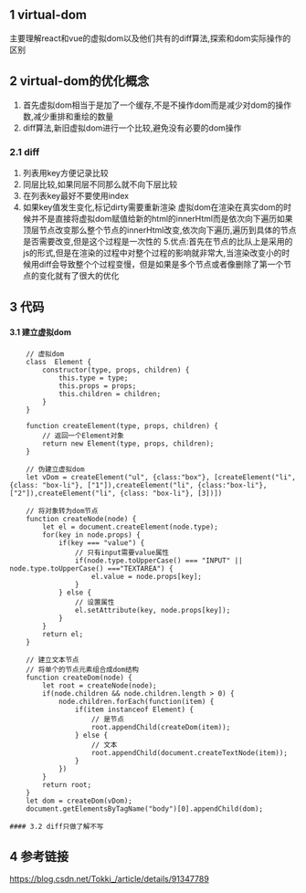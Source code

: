 ## 1 virtual-dom
主要理解react和vue的虚拟dom以及他们共有的diff算法,探索和dom实际操作的区别

## 2 virtual-dom的优化概念
1. 首先虚拟dom相当于是加了一个缓存,不是不操作dom而是减少对dom的操作数,减少重排和重绘的数量
2. diff算法,新旧虚拟dom进行一个比较,避免没有必要的dom操作

### 2.1 diff
1. 列表用key方便记录比较
2. 同层比较,如果同层不同那么就不向下层比较
3. 在列表key最好不要使用index
4. 如果key值发生变化,标记dirty需要重新渲染
虚拟dom在渲染在真实dom的时候并不是直接将虚拟dom赋值给新的html的innerHtml而是依次向下遍历如果顶层节点改变那么整个节点的innerHtml改变,依次向下遍历,遍历到具体的节点是否需要改变,但是这个过程是一次性的
5.优点:首先在节点的比队上是采用的js的形式,但是在渲染的过程中对整个过程的影响就非常大,当渲染改变小的时候用diff会导致整个个过程变慢，但是如果是多个节点或者像删除了第一个节点的变化就有了很大的优化

## 3 代码
#### 3.1 建立虚拟dom
		// 虚拟dom
		class  Element {
			constructor(type, props, children) {
				this.type = type;
				this.props = props;
				this.children = children;
			}
		}

		function createElement(type, props, children) {
			// 返回一个Element对象
			return new Element(type, props, children);
		}

		// 伪建立虚拟dom
		let vDom = createElement("ul", {class:"box"}, [createElement("li", {class: "box-li"}, ["1"]),createElement("li", {class:"box-li"}, ["2"]),createElement("li", {class: "box-li"}, [3])])

		// 将对象转为dom节点
		function createNode(node) {
			let el = document.createElement(node.type);
			for(key in node.props) {
				if(key === "value") {
					// 只有input需要value属性
					if(node.type.toUpperCase() === "INPUT" || node.type.toUpperCase() ==="TEXTAREA") {
						el.value = node.props[key];
					}
				} else {
					// 设置属性
					el.setAttribute(key, node.props[key]);
				}
			}
			return el;
		}

		// 建立文本节点
		// 将单个的节点元素组合成dom结构
		function createDom(node) {
		    let root = createNode(node);
		    if(node.children && node.children.length > 0) {
		    	node.children.forEach(function(item) {
		    		if(item instanceof Element) {
		    			// 是节点
		    			root.appendChild(createDom(item));
		    		} else {
		    			// 文本
		    			root.appendChild(document.createTextNode(item));
		    		}
		    	})
		    }
		    return root;
		}
		let dom = createDom(vDom);
		document.getElementsByTagName("body")[0].appendChild(dom);
    
    #### 3.2 diff只做了解不写
## 4 参考链接
https://blog.csdn.net/Tokki_/article/details/91347789
